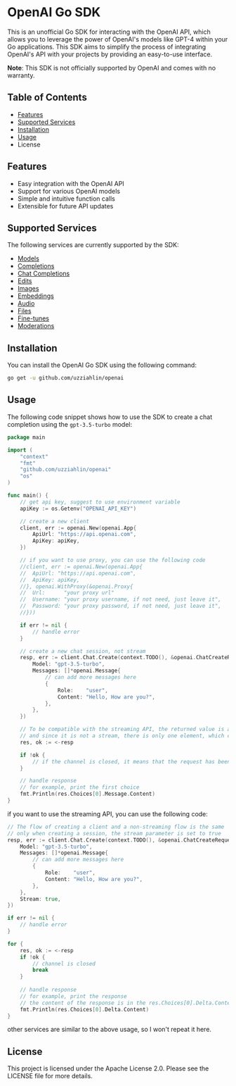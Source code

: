 # OpenAI Go SDK
This is an unofficial Go SDK for interacting with the OpenAI API, which allows you to leverage the power of OpenAI's models like GPT-4 within your Go applications. This SDK aims to simplify the process of integrating OpenAI's API with your projects by providing an easy-to-use interface.

**Note**: This SDK is not officially supported by OpenAI and comes with no warranty.

## Table of Contents
- [Features](#features)
- [Supported Services](#supported-services)
- [Installation](#installation)
- [Usage](#usage)
- License

## Features
- Easy integration with the OpenAI API
- Support for various OpenAI models
- Simple and intuitive function calls
- Extensible for future API updates

## Supported Services
The following services are currently supported by the SDK:

- [Models](https://platform.openai.com/docs/api-reference/models)
- [Completions](https://platform.openai.com/docs/api-reference/completions)
- [Chat Completions](https://platform.openai.com/docs/api-reference/chat) 
- [Edits](https://platform.openai.com/docs/api-reference/edits) 
- [Images](https://platform.openai.com/docs/api-reference/images)
- [Embeddings](https://platform.openai.com/docs/api-reference/embeddings) 
- [Audio](https://platform.openai.com/docs/api-reference/audio)
- [Files](https://platform.openai.com/docs/api-reference/files)
- [Fine-tunes](https://platform.openai.com/docs/api-reference/fine-tunes)
- [Moderations](https://platform.openai.com/docs/api-reference/moderations)

## Installation
You can install the OpenAI Go SDK using the following command:
```bash
go get -u github.com/uzziahlin/openai
```

## Usage
The following code snippet shows how to use the SDK to create a chat completion using the `gpt-3.5-turbo` model:
```go
package main

import (
	"context"
	"fmt"
	"github.com/uzziahlin/openai"
	"os"
)

func main() {
	// get api key, suggest to use environment variable
	apiKey := os.Getenv("OPENAI_API_KEY")

	// create a new client
	client, err := openai.New(openai.App{
		ApiUrl: "https://api.openai.com",
		ApiKey: apiKey,
	})

	// if you want to use proxy, you can use the following code
	//client, err := openai.New(openai.App{
	//	ApiUrl: "https://api.openai.com",
	//	ApiKey: apiKey,
	//}, openai.WithProxy(&openai.Proxy{
	//	Url:      "your proxy url"
	//	Username: "your proxy username, if not need, just leave it",
	//	Password: "your proxy password, if not need, just leave it",
	//}))

	if err != nil {
		// handle error
	}

	// create a new chat session, not stream
	resp, err := client.Chat.Create(context.TODO(), &openai.ChatCreateRequest{
		Model: "gpt-3.5-turbo",
		Messages: []*openai.Message{
			// can add more messages here
			{
				Role:    "user",
				Content: "Hello, How are you?",
			},
		},
	})

	// To be compatible with the streaming API, the returned value is a channel
	// and since it is not a stream, there is only one element, which can be taken out directly
	res, ok := <-resp

	if !ok {
		// if the channel is closed, it means that the request has been completed
	}

	// handle response
	// for example, print the first choice
	fmt.Println(res.Choices[0].Message.Content)
}
```
if you want to use the streaming API, you can use the following code:
```go
// The flow of creating a client and a non-streaming flow is the same
// only when creating a session, the stream parameter is set to true
resp, err := client.Chat.Create(context.TODO(), &openai.ChatCreateRequest{
    Model: "gpt-3.5-turbo",
    Messages: []*openai.Message{
        // can add more messages here
        {
            Role:    "user",
            Content: "Hello, How are you?",
        },
    },
    Stream: true,
})

if err != nil {
    // handle error
}

for {
    res, ok := <-resp
    if !ok {
        // channel is closed
        break
    }
    
    // handle response
    // for example, print the response
    // the content of the response is in the res.Choices[0].Delta.Content
    fmt.Println(res.Choices[0].Delta.Content)
}
```
other services are similar to the above usage, so I won't repeat it here.

## License
This project is licensed under the Apache License 2.0. Please see the LICENSE file for more details.